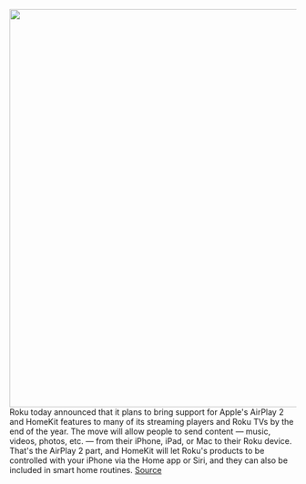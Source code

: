 <img src='https://cdn.vox-cdn.com/thumbor/CjFVPVzZZrwPwmaTOICi0hf6H-k=/0x0:2316x1640/1200x800/filters:focal(973x635:1343x1005)/cdn.vox-cdn.com/uploads/chorus_image/image/67480527/DAD2B597_AFBA_410F_9DFA_0441D25A4AE0.0.jpeg' width='700px' /><br/>
Roku today announced that it plans to bring support for Apple's AirPlay 2 and HomeKit features to many of its streaming players and Roku TVs by the end of the year. The move will allow people to send content — music, videos, photos, etc. — from their iPhone, iPad, or Mac to their Roku device. That's the AirPlay 2 part, and HomeKit will let Roku's products to be controlled with your iPhone via the Home app or Siri, and they can also be included in smart home routines.
<a href='https://www.theverge.com/2020/9/28/21459575/roku-apple-airplay-2-homekit-announced-9-4-update'> Source <a/>
